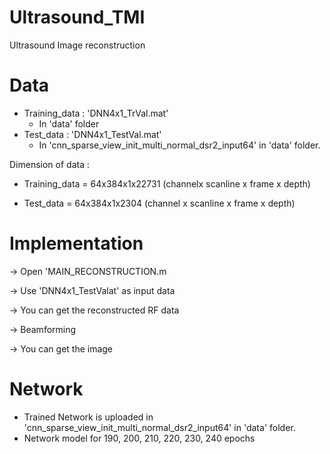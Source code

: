 # Ultrasound_TMI
Ultrasound Image reconstruction

Data
===============
* Training_data  :   'DNN4x1_TrVal.mat' 
  * In 'data' folder
* Test_data :  'DNN4x1_TestVal.mat'
  * In 'cnn_sparse_view_init_multi_normal_dsr2_input64' in 'data' folder.
  
       
Dimension of data : 

  * Training_data   =  64x384x1x22731  (channelx scanline x frame x depth)
  
  * Test_data   =   64x384x1x2304 (channel x scanline x frame x depth)
                        
Implementation
===============
-> Open 'MAIN_RECONSTRUCTION.m

-> Use 'DNN4x1_TestValat' as input data

-> You can get the reconstructed RF data

-> Beamforming

-> You can get the image

Network
===============
* Trained Network is uploaded in 'cnn_sparse_view_init_multi_normal_dsr2_input64' in 'data' folder.
 * Network model for 190, 200, 210, 220, 230, 240 epochs

